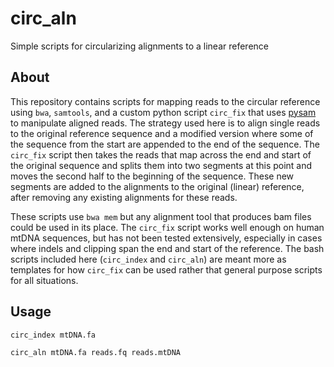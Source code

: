 # circ_aln
Simple scripts for circularizing alignments to a linear reference

## About
This repository contains scripts for mapping reads to the circular reference
using `bwa`, `samtools`, and a custom python script `circ_fix` that uses
[pysam](https://github.com/pysam-developers/pysam) to manipulate aligned reads.
The strategy used here is to align single reads to the original reference
sequence and a modified version where some of the sequence from the start are
appended to the end of the sequence. The `circ_fix` script then takes the
reads that map across the end and start of the original sequence and splits
them into two segments at this point and moves the second half to the beginning
of the sequence. These new segments are added to the alignments to the original
(linear) reference, after removing any existing alignments for these reads.

These scripts use `bwa mem` but any alignment tool that produces bam files
could be used in its place. The `circ_fix` script works well enough on human
mtDNA sequences, but has not been tested extensively, especially in cases
where indels and clipping span the end and start of the reference. The bash
scripts included here (`circ_index` and `circ_aln`) are meant more as templates
for how `circ_fix` can be used rather that general purpose scripts for all
situations.


## Usage

```
circ_index mtDNA.fa

circ_aln mtDNA.fa reads.fq reads.mtDNA
```

